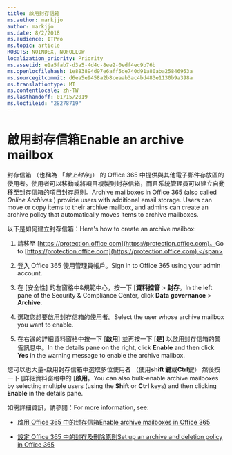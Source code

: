 ```yaml
---
title: 啟用封存信箱
ms.author: markjjo
author: markjjo
ms.date: 8/2/2018
ms.audience: ITPro
ms.topic: article
ROBOTS: NOINDEX, NOFOLLOW
localization_priority: Priority
ms.assetid: e1a5fab7-d3a5-4d4c-8ee2-0edf4ec9b76b
ms.openlocfilehash: 1e883894d97e6aff5de740d91a80aba25846953a
ms.sourcegitcommit: d6ea5e9458a2b8ceaab3ac4bd483e1130b9a398a
ms.translationtype: MT
ms.contentlocale: zh-TW
ms.lasthandoff: 01/15/2019
ms.locfileid: "28278719"
---
```

# <a name="enable-an-archive-mailbox"></a><span data-ttu-id="825d9-102">啟用封存信箱</span><span class="sxs-lookup"><span data-stu-id="825d9-102">Enable an archive mailbox</span></span>

<span data-ttu-id="825d9-p101">封存信箱 （也稱為 「*線上封存*」） 的 Office 365 中提供與其他電子郵件存放區的使用者。使用者可以移動或將項目複製到封存信箱，而且系統管理員可以建立自動移至封存信箱的項目封存原則。</span><span class="sxs-lookup"><span data-stu-id="825d9-p101">Archive mailboxes in Office 365 (also called  *Online Archives*  ) provide users with additional email storage. Users can move or copy items to their archive mailbox, and admins can create an archive policy that automatically moves items to archive mailboxes.</span></span> 
  
<span data-ttu-id="825d9-105">以下是如何建立封存信箱：</span><span class="sxs-lookup"><span data-stu-id="825d9-105">Here's how to create an archive mailbox:</span></span>
  
1. <span data-ttu-id="825d9-106">請移至 [https://protection.office.com](https://protection.office.com)。</span><span class="sxs-lookup"><span data-stu-id="825d9-106">Go to [https://protection.office.com](https://protection.office.com).</span></span>
    
2. <span data-ttu-id="825d9-107">登入 Office 365 使用管理員帳戶。</span><span class="sxs-lookup"><span data-stu-id="825d9-107">Sign in to Office 365 using your admin account.</span></span>
    
3. <span data-ttu-id="825d9-108">在 [安全性] 的左窗格中&amp;規範中心，按一下 [**資料控管** \> **封存**。</span><span class="sxs-lookup"><span data-stu-id="825d9-108">In the left pane of the Security &amp; Compliance Center, click **Data governance** \> **Archive**.</span></span>
    
4. <span data-ttu-id="825d9-109">選取您想要啟用封存信箱的使用者。</span><span class="sxs-lookup"><span data-stu-id="825d9-109">Select the user whose archive mailbox you want to enable.</span></span>
    
5. <span data-ttu-id="825d9-110">在右邊的詳細資料窗格中按一下 [**啟用**] 並再按一下 [**是]** 以啟用封存信箱的警告訊息中。</span><span class="sxs-lookup"><span data-stu-id="825d9-110">In the details pane on the right, click **Enable** and then click **Yes** in the warning message to enable the archive mailbox.</span></span> 
    
<span data-ttu-id="825d9-111">您可以也大量-啟用封存信箱中選取多位使用者 （使用**shift 鍵**或**Ctrl**鍵） 然後按一下 [詳細資料窗格中的 [**啟用**。</span><span class="sxs-lookup"><span data-stu-id="825d9-111">You can also bulk-enable archive mailboxes by selecting multiple users (using the **Shift** or **Ctrl** keys) and then clicking **Enable** in the details pane.</span></span> 
  
<span data-ttu-id="825d9-112">如需詳細資訊，請參閱：</span><span class="sxs-lookup"><span data-stu-id="825d9-112">For more information, see:</span></span>
  
- [<span data-ttu-id="825d9-113">啟用 Office 365 中的封存信箱</span><span class="sxs-lookup"><span data-stu-id="825d9-113">Enable archive mailboxes in Office 365</span></span>](https://support.office.com/article/enable-archive-mailboxes-in-the-office-365-security-compliance-center-268a109e-7843-405b-bb3d-b9393b2342ce)
    
- [<span data-ttu-id="825d9-114">設定 Office 365 中的封存及刪除原則</span><span class="sxs-lookup"><span data-stu-id="825d9-114">Set up an archive and deletion policy in Office 365</span></span>](https://support.office.com/article/Set-up-an-archive-and-deletion-policy-for-mailboxes-in-your-Office-365-organization-ec3587e4-7b4a-40fb-8fb8-8aa05aeae2ce)
    

